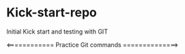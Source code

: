 # Kick-start-repo
Initial Kick start  and testing with GIT

<============ Practice  Git commands ==============>
